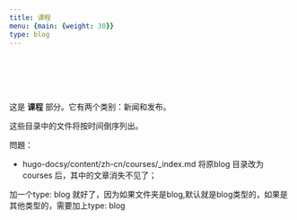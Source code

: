 ```yaml
---
title: 课程
menu: {main: {weight: 30}}
type: blog
---
```



<br><br><br>
&nbsp;&nbsp;&nbsp;&nbsp;


这是 **课程** 部分。它有两个类别：新闻和发布。

这些目录中的文件将按时间倒序列出。

問題：

- hugo-docsy/content/zh-cn/courses/_index.md 将原blog 目录改为courses 后，其中的文章消失不见了；

加一个type: blog 就好了，因为如果文件夹是blog,默认就是blog类型的，如果是其他类型的，需要加上type: blog
